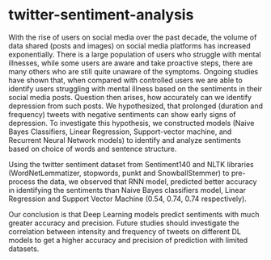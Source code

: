 # twitter-sentiment-analysis

With the rise of users on social media over the past decade, the volume of data shared (posts and images) on social media platforms has increased exponentially. There is a large population of users who struggle with mental illnesses, while some users are aware and take proactive steps, there are many others who are still quite unaware of the symptoms. Ongoing studies have shown that, when compared with controlled users we are able to identify users struggling with mental illness based on the sentiments in their social media posts. Question then arises, how accurately can we identify depression from such posts. 
We hypothesized, that prolonged (duration and frequency) tweets with negative sentiments can show early signs of depression.  To investigate this hypothesis, we constructed models (Naive Bayes Classifiers, Linear Regression, Support-vector machine, and Recurrent Neural Network models) to identify and analyze sentiments based on choice of words and sentence structure.

Using the twitter sentiment dataset from Sentiment140 and NLTK libraries (WordNetLemmatizer, stopwords, punkt and SnowballStemmer) to pre-process the data, we observed that RNN model, predicted better accuracy in identifying the sentiments than Naive Bayes classifiers model, Linear Regression and Support Vector Machine (0.54, 0.74, 0.74 respectively). 

Our conclusion is that Deep Learning models predict sentiments with much greater accuracy and precision. Future studies should investigate the correlation between intensity and frequency of tweets on different DL models to get a higher accuracy and precision of prediction with limited datasets. 
